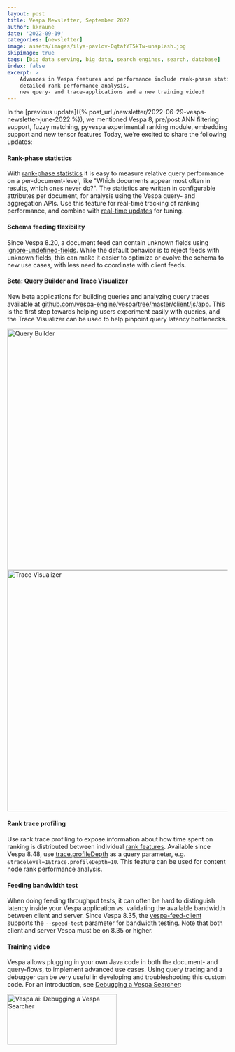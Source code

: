 ```yaml
---
layout: post
title: Vespa Newsletter, September 2022
author: kkraune
date: '2022-09-19'
categories: [newsletter]
image: assets/images/ilya-pavlov-OqtafYT5kTw-unsplash.jpg
skipimage: true
tags: [big data serving, big data, search engines, search, database]
index: false
excerpt: >
    Advances in Vespa features and performance include rank-phase statistics,
    detailed rank performance analysis,
    new query- and trace-applications and a new training video!
---
```


In the [previous update]({% post_url /newsletter/2022-06-29-vespa-newsletter-june-2022 %}),
we mentioned Vespa 8, pre/post ANN filtering support, fuzzy matching, pyvespa experimental ranking module,
embedding support and new tensor features
Today, we’re excited to share the following updates:


#### Rank-phase statistics
With [rank-phase statistics](https://docs.vespa.ai/en/phased-ranking.html#rank-phase-statistics)
it is easy to measure relative query performance on a per-document-level,
like "Which documents appear most often in results, which ones never do?".
The statistics are written in configurable attributes per document,
for analysis using the Vespa query- and aggregation APIs.
Use this feature for real-time tracking of ranking performance,
and combine with [real-time updates](https://docs.vespa.ai/en/partial-updates.html) for tuning.


#### Schema feeding flexibility
Since Vespa 8.20, a document feed can contain unknown fields using
[ignore-undefined-fields](https://docs.vespa.ai/en/reference/services-container.html#ignore-undefined-fields).
While the default behavior is to reject feeds with unknown fields,
this can make it easier to optimize or evolve the schema to new use cases,
with less need to coordinate with client feeds.


#### Beta: Query Builder and Trace Visualizer
New beta applications for building queries and analyzing query traces available at
[github.com/vespa-engine/vespa/tree/master/client/js/app](https://github.com/vespa-engine/vespa/tree/master/client/js/app).
This is the first step towards helping users experiment easily with queries,
and the Trace Visualizer can be used to help pinpoint query latency bottlenecks.

<a href="https://github.com/vespa-engine/vespa/tree/master/client/js/app">
<img src="https://raw.githubusercontent.com/vespa-engine/vespa/master/client/js/app/img/querybuilder.png"
  width="550px" height="auto" alt="Query Builder"/>
</a>


<a href="https://github.com/vespa-engine/vespa/tree/master/client/js/app">
<img src="https://raw.githubusercontent.com/vespa-engine/vespa/master/client/js/app/img/result.png"
width="550px" height="auto" alt="Trace Visualizer"/>
</a>


#### Rank trace profiling
Use rank trace profiling to expose information about how time spent on ranking is distributed between individual
[rank features](https://docs.vespa.ai/en/reference/query-api-reference.html#trace.profiledepth).
Available since Vespa 8.48,
use [trace.profileDepth](https://docs.vespa.ai/en/reference/query-api-reference.html#trace.profiledepth)
as a query parameter, e.g. `&tracelevel=1&trace.profileDepth=10`.
This feature can be used for content node rank performance analysis.


#### Feeding bandwidth test
When doing feeding throughput tests, it can often be hard to distinguish latency inside your Vespa application
vs. validating the available bandwidth between client and server.
Since Vespa 8.35, the [vespa-feed-client](https://docs.vespa.ai/en/vespa-feed-client.html)
supports the `--speed-test` parameter for bandwidth testing.
Note that both client and server Vespa must be on 8.35 or higher.


#### Training video
Vespa allows plugging in your own Java code in both the document- and query-flows, to implement advanced use cases.
Using query tracing and a debugger can be very useful in developing and troubleshooting this custom code.
For an introduction, see [Debugging a Vespa Searcher](https://vespa.ai/resources#debugging-a-vespa-searcher):

<!-- Crop the black top/bottom of the youtube thumbnails -->
<style>
.cropped {
  width: 250px;
  height: 115px;
  object-fit: cover;
  object-position: 0% 35%;
}
</style>
<a href="https://www.youtube.com/watch?v=mEYZpo4PCZM" target="_blank">
<img class="cropped" src="https://i.ytimg.com/vi/mEYZpo4PCZM/hqdefault.jpg"
  alt="Vespa.ai: Debugging a Vespa Searcher"/></a>
